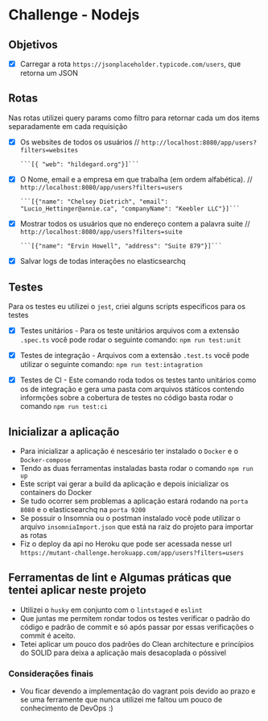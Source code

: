 # Challenge - Nodejs

## Objetivos

- [x] Carregar a rota `https://jsonplaceholder.typicode.com/users`, que retorna um JSON 

## Rotas
Nas rotas utilizei query params como filtro para retornar cada um dos items separadamente em cada requisição 

- [x] Os websites de todos os usuários // `http://localhost:8080/app/users?filters=websites`

      ```[{ "web": "hildegard.org"}]```

- [x] O Nome, email e a empresa em que trabalha (em ordem alfabética). // `http://localhost:8080/app/users?filters=users`

      ```[{"name": "Chelsey Dietrich", "email": "Lucio_Hettinger@annie.ca", "companyName": "Keebler LLC"}]```

- [x] Mostrar todos os usuários que no endereço contem a palavra suite // `http://localhost:8080/app/users?filters=suite`

      ```[{"name": "Ervin Howell", "address": "Suite 879"}]```

- [x] Salvar logs de todas interações no elasticsearchq

## Testes
Para os testes eu utilizei o `jest`, criei alguns scripts especificos para os testes

- [x] Testes unitários - Para os teste unitários arquivos com a extensão `.spec.ts` 
  você pode rodar o seguinte comando: `npm run test:unit`

- [x] Testes de integração - Arquivos com a extensão `.test.ts` 
  você pode utilizar o seguinte comando: `npm run test:intagration`

- [x] Testes de CI - Este comando roda todos os testes tanto unitários como os de integração e gera uma pasta com arquivos státicos
  contendo informções sobre a cobertura de testes no código basta rodar o comando `npm run test:ci`

## Inicializar a aplicação

- Para inicializar a aplicação é nescesário ter instalado o `Docker` e o `Docker-compose`
- Tendo as duas ferramentas instaladas basta rodar o comando `npm run up` 
- Este script vai gerar a build da aplicação e depois inicializar os containers do Docker 
- Se tudo ocorrer sem problemas a aplicação estará rodando na `porta 8080` e o elasticsearchq na `porta 9200`
- Se possuir o Insomnia ou o postman instalado você pode utilizar o arquivo `insomniaImport.json` que está na raiz do projeto para importar as rotas
- Fiz o deploy da api no Heroku que pode ser acessada nesse url `https://mutant-challenge.herokuapp.com/app/users?filters=users`

## Ferramentas de lint e Algumas práticas que tentei aplicar neste projeto

- Utilizei o `husky` em conjunto com o `lintstaged` e `eslint` 
- Que juntas me permitem rondar todos os testes verificar o padrão do código e padrão de commit e só após passar por essas verificações o commit é aceito.
- Tetei aplicar um pouco dos padrões do Clean architecture e princípios do SOLID para deixa a aplicação mais desacoplada o póssivel

### Considerações finais 
- Vou ficar devendo a implementação do vagrant pois devido ao prazo e se uma ferramente que nunca utilizei me faltou um pouco de conhecimento de DevOps :)